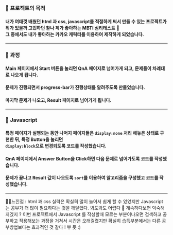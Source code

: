### 🔵 프로젝트의 목적
#### 내가 여태껏 배웠던 html 과 css, javascript를 적절하게 써서 만들 수 있는 프로젝트가 뭐가 있을까 고민하던 찰나 제가 좋아하는 MBTI 심리테스트 💙<br> 그 중에서도 내가 좋아하는 카카오 캐릭터를 이용하여 제작하게 되었습니다. 
***
### 🔵 과정 
#### Main 페이지에서 Start 버튼을 눌리면 QnA 페이지로 넘어가게 되고, 문제들이 차례대로 나오게 됩니다. 
#### 문제가 진행되면서 progress-bar가 진행상태를 알려주도록 만들었습니다.
#### 마지막 문제가 나오고, Result 페이지로 넘어가게 됩니다. 
***
### 🔵 Javascript 
#### 특정 페이지가 실행되는 동안 나머지 페이지들은 `display:none` 처리 해놓은 상태로 구현한 뒤, 특정 Button을 눌리면 <br> `display:block`으로 변경되도록 코드를 작성했습니다. 
#### QnA 페이지에서 Answer Button을 Click하면 다음 문제로 넘어가도록 코드를 작성했습니다.
#### 문제가 끝나고 Result 값이 나오도록 `sort`를 이용하여 알고리즘을 구성했고 코드를 작성했습니다. 
***
🤦‍♀️느낀점 : 
html 과 css 실력은 확실히 많이 늘어서 쉽게 할 수 있었지만 Javascript 는 공부가 더 많이 필요하다는 것을 깨달았다. 
봐도봐도 어렵다 🥲 계속하다보면 익숙해지겠지 ? 
이번 프로젝트에서 Javascript 를 작성할때 모르는 부분이나오면 검색하고 공부하고 적용해보는 과정을 거쳐서 시간은 오래걸렸지만 
확실히 습득부분에서는 다른 공부방법보다는 효과적인 것 같다 ! 뿌 듯 :) 
